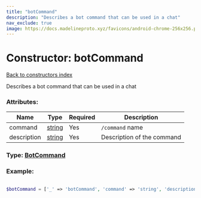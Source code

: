```yaml
---
title: "botCommand"
description: "Describes a bot command that can be used in a chat"
nav_exclude: true
image: https://docs.madelineproto.xyz/favicons/android-chrome-256x256.png
---
```

# Constructor: botCommand  
[Back to constructors index](/API_docs/constructors/index.html)



Describes a bot command that can be used in a chat

### Attributes:

| Name     |    Type       | Required | Description |
|----------|---------------|----------|-------------|
|command|[string](/API_docs/types/string.html) | Yes|`/command` name|
|description|[string](/API_docs/types/string.html) | Yes|Description of the command|



### Type: [BotCommand](/API_docs/types/BotCommand.html)


### Example:

```php

$botCommand = ['_' => 'botCommand', 'command' => 'string', 'description' => 'string'];
```  
